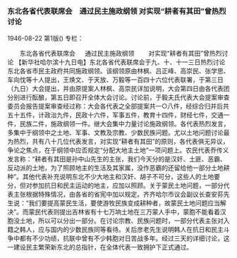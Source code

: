 ### 东北各省代表联席会　通过民主施政纲领  对实现“耕者有其田”曾热烈讨论

1946-08-22
第1版()
专栏：

　　东北各省代表联席会
　  通过民主施政纲领
　　对实现“耕者有其田”曾热烈讨论
    【新华社哈尔滨十九日电】东北各省代表联席会于九、十、十一三日热烈讨论东北各省市民主政府共同施政纲领。该纲领原由林枫、吕正峰、高崇民、张学思、车向忱等十人提出，王焕文、于天放、万毅等一百四十六位代表联署，于第三日（九日）大会提出，并由原提案人林枫、高崇民详加说明，大会第四日由各代表团分别进行酝酿，第五日即召开全体大会讨论。讨论前，于毅夫氏代表大会提案审查委员会报告提案审查经过称：大会各代表之全部提案共一○八件，经综合归并后共五十五件，计政治九件，民政十六件，军事五件，教育十四件，财经七件，交通一件，民族二件，施政纲领一件。继大会集中力量讨论施政纲领。各代表热烈发言，多集中于纲领中之土地、军事、文教及宗教、少数民族问题。尤以土地问题讨论最为热烈，共有八十几位代表发言，对实现“耕者有其田”的原则，各代表俱无异议，争论之焦点，在于纲领中应否规定“分配大地主土地”一项问题上。农民代表乔传义发言称：“耕者有其田是孙中山先生的主张，我们今天分的是汉奸、土匪、恶霸、反动派的土地，为了照顾地主的生活及其家属，没作恶霸的还留给他一部分土地耕种”。其他代表补充说明东北不少大地主和汉奸、胡子不可分，这些人的土地要分，但对参加抗日和民主运动的地主，应加以照顾。关于蒙民土地问题，一部分代表主张根据特殊情况，由各省的省宪中加以规定。齐齐哈尔市议会副议长查安荪先生说：“我们要提高蒙民生活，要使游牧民族变成耕种者，故蒙民土地问题应当解决”。而蒙民代表则提出吉林省有十七万垧土地在三万蒙人手中，蒙胞不能看着汉胞没土地，所以可以分出一部分。在讨论宗教、民族问题时，一部分代表主张对入籍之韩人，应与国内的少数民族同等看待。关后彦老先生说明韩人在抗日和民主斗争中都有不少功绩，抗联中曾有不少韩胞对日苦战多年。经过三天的详细讨论，这一建设民主繁荣新东北的总指针，在全体代表一致拥护下正式通过。
